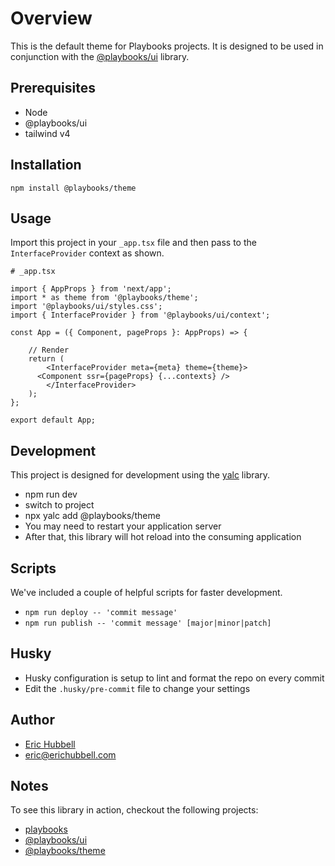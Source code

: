 # Overview
 This is the default theme for Playbooks projects.
 It is designed to be used in conjunction with the [@playbooks/ui](https://www.github.com/playbooks-xyz/playbooks-ui) library.

## Prerequisites
- Node
- @playbooks/ui
- tailwind v4

## Installation
```
npm install @playbooks/theme
```

## Usage
Import this project in your `_app.tsx` file and then pass to the `InterfaceProvider` context as shown.

```tsx
# _app.tsx

import { AppProps } from 'next/app';
import * as theme from '@playbooks/theme';
import '@playbooks/ui/styles.css';
import { InterfaceProvider } from '@playbooks/ui/context';

const App = ({ Component, pageProps }: AppProps) => {

	// Render
	return (
		<InterfaceProvider meta={meta} theme={theme}>
      <Component ssr={pageProps} {...contexts} />
		</InterfaceProvider>
	);
};

export default App;
```

## Development
This project is designed for development using the [yalc](https://npmjs.com/package/yalc) library.
- npm run dev
- switch to project
- npx yalc add @playbooks/theme
- You may need to restart your application server
- After that, this library will hot reload into the consuming application

## Scripts
We've included a couple of helpful scripts for faster development.
- `npm run deploy -- 'commit message'`
- `npm run publish -- 'commit message' [major|minor|patch]`

## Husky
- Husky configuration is setup to lint and format the repo on every commit
- Edit the `.husky/pre-commit` file to change your settings

## Author
- [Eric Hubbell](http://www.erichubbell.com)
- eric@erichubbell.com

## Notes
To see this library in action, checkout the following projects:
- [playbooks](https://www.playbooks.xyz)
- [@playbooks/ui](https://github.com/playbooks-xyz/playbooks-ui)
- [@playbooks/theme](https://github.com/playbooks-xyz/playbooks-theme)